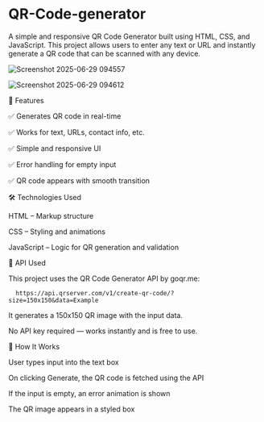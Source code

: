 # QR-Code-generator
A simple and responsive QR Code Generator built using HTML, CSS, and JavaScript. This project allows users to enter any text or URL and instantly generate a QR code that can be scanned with any device.

![Screenshot 2025-06-29 094557](https://github.com/user-attachments/assets/6599c25d-0f3f-45cd-b1df-481c7aa08b88)

![Screenshot 2025-06-29 094612](https://github.com/user-attachments/assets/87b0873b-ca43-474c-9b5d-b7c7c33a84c2)

🚀 Features

  ✅ Generates QR code in real-time
  
  ✅ Works for text, URLs, contact info, etc.
  
  ✅ Simple and responsive UI
  
  ✅ Error handling for empty input
  
  ✅ QR code appears with smooth transition

🛠️ Technologies Used

  HTML – Markup structure
  
  CSS – Styling and animations
  
  JavaScript – Logic for QR generation and validation

🔗 API Used

  This project uses the QR Code Generator API by goqr.me:
  
      https://api.qrserver.com/v1/create-qr-code/?size=150x150&data=Example
  It generates a 150x150 QR image with the input data.
  
  No API key required — works instantly and is free to use.

📸 How It Works

  User types input into the text box
  
  On clicking Generate, the QR code is fetched using the API
  
  If the input is empty, an error animation is shown
  
  The QR image appears in a styled box
